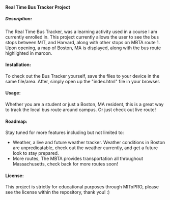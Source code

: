 <h4> Real Time Bus Tracker Project </h4>

<h5> Description: </h5>
<p>The Real Time Bus Tracker, was a learning activity used in a course I am currently enrolled in. This project currently allows the user to see the bus stops between MIT, and Harvard, along with other stops on MBTA route 1. Upon opening, a map of Boston, MA is displayed, along with the bus route highlighted in maroon. </p>

<h4> Installation: </h4>
<p> To check out the Bus Tracker yourself, save the files to your device in the same file/area. After, simply open up the "index.html" file in your browser. </p>

<h4>Usage: </h4>
<p> Whether you are a student or just a Boston, MA resident, this is a great way to track the local bus route around campus. Or just check out live route! </p>

<h4> Roadmap: </h4>
<p> Stay tuned for more features including but not limited to:
    <ul>
        <li> Weather, a live and future weather tracker. Weather conditions in Boston are unpredicatable, check out the weather currently, and get a future look to stay prepared. </li>
        <li> More routes, The MBTA provides transportation all throughout Massachusetts, check back for more routes soon! </li>
    </ul>
</p>

<h4> License: </h4>
<p>This project is strictly for educational purposes through MITxPRO, please see the license within the repository, thank you! :) </p>
